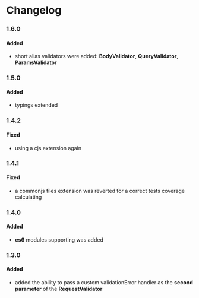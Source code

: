 # Changelog

### 1.6.0

#### Added

- short alias validators were added: **BodyValidator**, **QueryValidator**, **ParamsValidator**

### 1.5.0

#### Added

- typings extended

### 1.4.2

#### Fixed

- using a cjs extension again

### 1.4.1

#### Fixed

- a commonjs files extension was reverted for a correct tests coverage calculating

### 1.4.0

#### Added

- **es6** modules supporting was added

### 1.3.0

#### Added

- added the ability to pass a custom validationError handler as the **second parameter** of the **RequestValidator**
